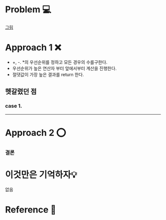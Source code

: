[//]: # (문제 풀이 템플릿)
# Problem 💻
[그림](https://www.acmicpc.net/problem/1926)

# Approach 1 ❌
- +, -. *의 우선순위를 정하고 모든 경우의 수를구한다.
- 우선순위가 높은 연산자 부터 앞에서부터 계산을 진행한다.
- 절댓값이 가장 높은 결과를 return 한다.

## 헷갈렸던 점

### case 1.


---

# Approach 2 ⭕


### 결론

# 이것만은 기억하자💡
없음

# Reference 📄